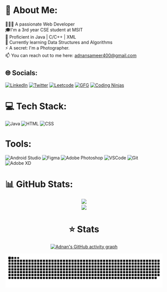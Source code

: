  <p>
   <!--img src="https://user-images.githubusercontent.com/62587060/155869994-699a077f-fffc-4ffd-816d-fd7cab5ed512.png"/-->
<!--     <img src="https://user-images.githubusercontent.com/62587060/182472944-2991c181-5275-469d-a34e-304171682ec4.gif"/> -->
 </p>

# 💫 About Me:
👨🏽‍💻 A passionate Web Developer<br> 🎓I'm a 3rd year CSE student at MSIT<br>🏹 Proficient in Java | C/C++ | XML<br>🌱 Currently learning Data Structures and Algorithms<br>⚡ A secret: I'm a Photographer.<br>📫 You can reach out to me here: adnansameer400@gmail.com<br>


## 🌐 Socials:
[![LinkedIn](https://img.shields.io/badge/LinkedIn-0077B5?style=for-the-badge&logo=linkedin&logoColor=white)](https://www.linkedin.com/in/adnan-sameer-199ba1223/) [![Twitter](https://img.shields.io/badge/Twitter-1DA1F2?style=for-the-badge&logo=twitter&logoColor=white)](https://twitter.com/adnan_sam_) [![Leetcode](https://img.shields.io/badge/-LeetCode-FFA116?style=for-the-badge&logo=LeetCode&logoColor=black)](https://leetcode.com/adnan_sam_/) [![GFG](https://img.shields.io/badge/-Geeks%20for%20Geeks?style=for-the-badge&logo=GFG&logoColor=green)](https://auth.geeksforgeeks.org/user/adnanscse2020/practice) [![Coding Ninjas](https://img.shields.io/badge/-Coding%20Ninjas-orange)](https://www.codingninjas.com/codestudio/profile/a835caf6-3900-4dc0-8cc7-519c8e258d9f)
<div align="center" width=100%> 

<!--[![LeetCode Stats](https://leetcard.jacoblin.cool/adnan_sam_?theme=nord&animation=true&font=Roboto%20Mono)](https://leetcode.com/adnan_sam_/)-->
</div>


# 💻 Tech Stack:
![Java](https://img.shields.io/badge/java-%23ED8B00.svg?style=for-the-badge&logo=java&logoColor=white) ![HTML](https://img.shields.io/badge/HTML5-E34F26?style=for-the-badge&logo=html5&logoColor=white) ![CSS](https://img.shields.io/badge/CSS3-1572B6?style=for-the-badge&logo=css3&logoColor=white) <a href='https://github.com/adnan-sam' target="_blank"></a>

# Tools:
![Android Studio](https://img.shields.io/badge/Android_Studio-3DDC84?style=for-the-badge&logo=android-studio&logoColor=white) ![Figma](https://img.shields.io/badge/figma-%23F24E1E.svg?style=for-the-badge&logo=figma&logoColor=white) ![Adobe Photoshop](https://img.shields.io/badge/adobephotoshop-%2331A8FF.svg?style=for-the-badge&logo=adobephotoshop&logoColor=white) ![VSCode](https://img.shields.io/badge/VSCode-0078D4?style=for-the-badge&logo=visual%20studio%20code&logoColor=white) ![Git](https://img.shields.io/badge/GIT-E44C30?style=for-the-badge&logo=git&logoColor=white) ![Adobe XD](https://img.shields.io/badge/Adobe%20XD-470137?style=for-the-badge&logo=Adobe%20XD&logoColor=#FF61F6)

# 📊 GitHub Stats:
<div align="center" width=100%>

![](https://github-readme-stats.vercel.app/api?username=adnan-sam&theme=prussian&hide_border=true&include_all_commits=true&count_private=false)<br/>
![](https://github-readme-streak-stats.herokuapp.com/?user=adnan-sam&theme=prussian&hide_border=true)<br/>
<!-- username=adnan-sam&theme=prussian&hide_border=true&include_all_commits=true&count_private=false&layout=compact) -->

</div>

<!--## 🏆 GitHub Trophies

![](https://github-profile-trophy.vercel.app/?username=adnan-sam&theme=dracula&no-frame=true&no-bg=false&margin-w=4)-->
 <div align = "center">
 
<!-- **Visitors Count** 

![VisitorCount](https://profile-counter.glitch.me/{adnan-sam}/count.svg) </div> -->

# ⭐ Stats 
<div align="center">

[![Adnan's GitHub activity graph](https://activity-graph.herokuapp.com/graph?username=adnan-sam&theme=xcode)](https://github.com/adnan-sam) <br>

![GitHub Snake dark](https://raw.githubusercontent.com/Platane/snk/output/github-contribution-grid-snake.svg)
</div>

<!--
## Contribute ##
All the developed Apps/Products are completely Free to use. You can contribute if you want :) -->
